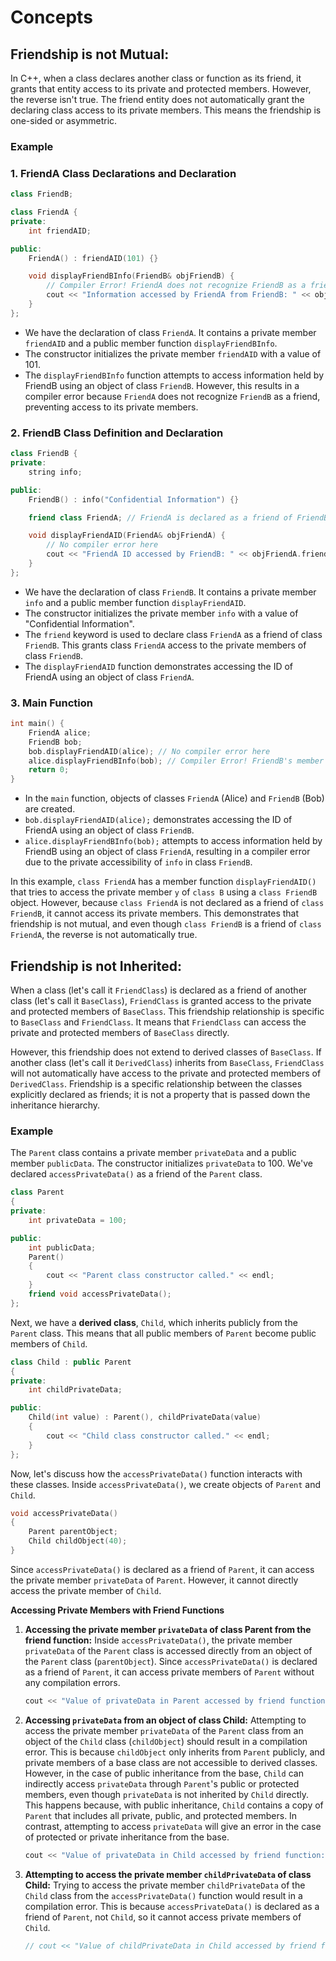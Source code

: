 # Concepts

## **Friendship is not Mutual:**

In C++, when a class declares another class or function as its friend, it grants that entity access to its private and protected members. However, the reverse isn't true. The friend entity does not automatically grant the declaring class access to its private members. This means the friendship is one-sided or asymmetric.

### Example

### 1. FriendA Class Declarations and Declaration

```cpp
class FriendB;

class FriendA {
private:
    int friendAID;

public:
    FriendA() : friendAID(101) {}

    void displayFriendBInfo(FriendB& objFriendB) {
        // Compiler Error! FriendA does not recognize FriendB as a friend, so it cannot access its private members
        cout << "Information accessed by FriendA from FriendB: " << objFriendB.info << endl;
    }
};
```

- We have the declaration of class `FriendA`. It contains a private member `friendAID` and a public member function `displayFriendBInfo`.
- The constructor initializes the private member `friendAID` with a value of 101.
- The `displayFriendBInfo` function attempts to access information held by FriendB using an object of class `FriendB`. However, this results in a compiler error because `FriendA` does not recognize `FriendB` as a friend, preventing access to its private members.

### 2. FriendB Class Definition and Declaration

```cpp
class FriendB {
private:
    string info;

public:
    FriendB() : info("Confidential Information") {}

    friend class FriendA; // FriendA is declared as a friend of FriendB

    void displayFriendAID(FriendA& objFriendA) {
        // No compiler error here
        cout << "FriendA ID accessed by FriendB: " << objFriendA.friendAID << endl;
    }
};
```

- We have the declaration of class `FriendB`. It contains a private member `info` and a public member function `displayFriendAID`.
- The constructor initializes the private member `info` with a value of "Confidential Information".
- The `friend` keyword is used to declare class `FriendA` as a friend of class `FriendB`. This grants class `FriendA` access to the private members of class `FriendB`.
- The `displayFriendAID` function demonstrates accessing the ID of FriendA using an object of class `FriendA`.

### 3. Main Function

```cpp
int main() {
    FriendA alice;
    FriendB bob;
    bob.displayFriendAID(alice); // No compiler error here
    alice.displayFriendBInfo(bob); // Compiler Error! FriendB's member 'info' is private and cannot be accessed by FriendA
    return 0;
}
```

- In the `main` function, objects of classes `FriendA` (Alice) and `FriendB` (Bob) are created.
- `bob.displayFriendAID(alice);` demonstrates accessing the ID of FriendA using an object of class `FriendB`.
- `alice.displayFriendBInfo(bob);` attempts to access information held by FriendB using an object of class `FriendA`, resulting in a compiler error due to the private accessibility of `info` in class `FriendB`.

In this example, `class FriendA` has a member function `displayFriendAID()` that tries to access the private member `y` of `class B` using a `class FriendB` object. However, because `class FriendA` is not declared as a friend of `class FriendB`, it cannot access its private members. This demonstrates that friendship is not mutual, and even though `class FriendB` is a friend of `class FriendA`, the reverse is not automatically true.

## **Friendship is not Inherited:**

When a class (let's call it `FriendClass`) is declared as a friend of another class (let's call it `BaseClass`), `FriendClass` is granted access to the private and protected members of `BaseClass`. This friendship relationship is specific to `BaseClass` and `FriendClass`. It means that `FriendClass` can access the private and protected members of `BaseClass` directly.

However, this friendship does not extend to derived classes of `BaseClass`. If another class (let's call it `DerivedClass`) inherits from `BaseClass`, `FriendClass` will not automatically have access to the private and protected members of `DerivedClass`. Friendship is a specific relationship between the classes explicitly declared as friends; it is not a property that is passed down the inheritance hierarchy.

### Example

The `Parent` class contains a private member `privateData` and a public member `publicData`. The constructor initializes `privateData` to 100. We've declared `accessPrivateData()` as a friend of the `Parent` class.

```cpp
class Parent
{
private:
    int privateData = 100;

public:
    int publicData;
    Parent()
    {
        cout << "Parent class constructor called." << endl;
    }
    friend void accessPrivateData();
};
```

Next, we have a **derived class**, `Child`, which inherits publicly from the `Parent` class. This means that all public members of `Parent` become public members of `Child`.

```cpp
class Child : public Parent
{
private:
    int childPrivateData;

public:
    Child(int value) : Parent(), childPrivateData(value)
    {
        cout << "Child class constructor called." << endl;
    }
};
```

Now, let's discuss how the `accessPrivateData()` function interacts with these classes. Inside `accessPrivateData()`, we create objects of `Parent` and `Child`.

```cpp
void accessPrivateData()
{
    Parent parentObject;
    Child childObject(40);
}
```

Since `accessPrivateData()` is declared as a friend of `Parent`, it can access the private member `privateData` of `Parent`. However, it cannot directly access the private member of `Child`.

**Accessing Private Members with Friend Functions**

1. **Accessing the private member `privateData` of class Parent from the friend function:**
   Inside `accessPrivateData()`, the private member `privateData` of the `Parent` class is accessed directly from an object of the `Parent` class (`parentObject`). Since `accessPrivateData()` is declared as a friend of `Parent`, it can access private members of `Parent` without any compilation errors.

   ```cpp
   cout << "Value of privateData in Parent accessed by friend function: " << parentObject.privateData << endl;
   ```

2. **Accessing `privateData` from an object of class Child:**
   Attempting to access the private member `privateData` of the `Parent` class from an object of the `Child` class (`childObject`) should result in a compilation error. This is because `childObject` only inherits from `Parent` publicly, and private members of a base class are not accessible to derived classes. However, in the case of public inheritance from the base, `Child` can indirectly access `privateData` through `Parent`'s public or protected members, even though `privateData` is not inherited by `Child` directly. This happens because, with public inheritance, `Child` contains a copy of `Parent` that includes all private, public, and protected members. In contrast, attempting to access `privateData` will give an error in the case of protected or private inheritance from the base.

   ```cpp
   cout << "Value of privateData in Child accessed by friend function: " << childObject.privateData << endl;
   ```

3. **Attempting to access the private member `childPrivateData` of class Child:**
   Trying to access the private member `childPrivateData` of the `Child` class from the `accessPrivateData()` function would result in a compilation error. This is because `accessPrivateData()` is declared as a friend of `Parent`, not `Child`, so it cannot access private members of `Child`.

   ```cpp
   // cout << "Value of childPrivateData in Child accessed by friend function: " << childObject.childPrivateData << endl;
   ```
